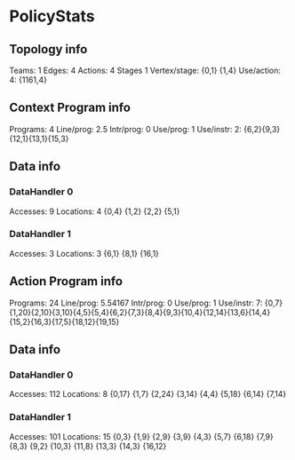 # PolicyStats
## Topology info
Teams:		1
Edges:		4
Actions:	4
Stages		1
Vertex/stage:	{0,1} {1,4} 
Use/action:	4: {1161,4} 

## Context Program info
Programs:	4
Line/prog:	2.5
Intr/prog:	0
Use/prog:	1
Use/instr:	2: {6,2}{9,3}{12,1}{13,1}{15,3}

## Data info

### DataHandler 0
Accesses:	9
Locations:	4
{0,4} {1,2} {2,2} {5,1} 

### DataHandler 1
Accesses:	3
Locations:	3
{6,1} {8,1} {16,1} 



## Action Program info
Programs:	24
Line/prog:	5.54167
Intr/prog:	0
Use/prog:	1
Use/instr:	7: {0,7}{1,20}{2,10}{3,10}{4,5}{5,4}{6,2}{7,3}{8,4}{9,3}{10,4}{12,14}{13,6}{14,4}{15,2}{16,3}{17,5}{18,12}{19,15}

## Data info

### DataHandler 0
Accesses:	112
Locations:	8
{0,17} {1,7} {2,24} {3,14} {4,4} {5,18} {6,14} {7,14} 

### DataHandler 1
Accesses:	101
Locations:	15
{0,3} {1,9} {2,9} {3,9} {4,3} {5,7} {6,18} {7,9} {8,3} {9,2} {10,3} {11,8} {13,3} {14,3} {16,12} 
